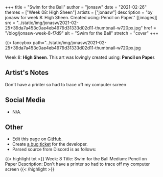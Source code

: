+++
title =       "Swim for the Ball"
author =      "jonasw"
date =        "2021-02-26"
themes =      ["Week 08: High Sheen"]
artists =     ["jonasw"]
description = "by jonasw for week 8: High Sheen. Created using: Pencil on Paper."
[[images]]
              src = "../static/img/jonasw/2021-02-25+39da7a453c0ae4eb4979d31333d02d11-thumbnail-w720px.jpg"
              href = "/blog/jonasw-week-8-f7d9"
              alt = "Swim for the Ball"
              stretch = "cover"
+++


{{< fancybox path="../static/img/jonasw/2021-02-25+39da7a453c0ae4eb4979d31333d02d11-thumbnail-w720px.jpg

Week 8: **High Sheen**. This art was lovingly created using: **Pencil on Paper**.

## Artist's Notes

Don't have a printer so had to trace off my computer screen

## Social Media

- N/A.

## Other

- Edit this page on [GitHub](https://github.com/teaminkling/web-refresh/edit/main/content/blog/jonasw-week-8-f7d9.md).
- Create [a bug ticket](https://github.com/teaminkling/web-refresh/issues/new?assignees=&labels=bug&template=problem-report.md&title=) for the developer.
- Parsed source from Discord is as follows:

{{< highlight txt >}}
Week: 8
Title: Swim for the Ball
Medium: Pencil on Paper
Description: 
Don't have a printer so had to trace off my computer screen
{{< /highlight >}}